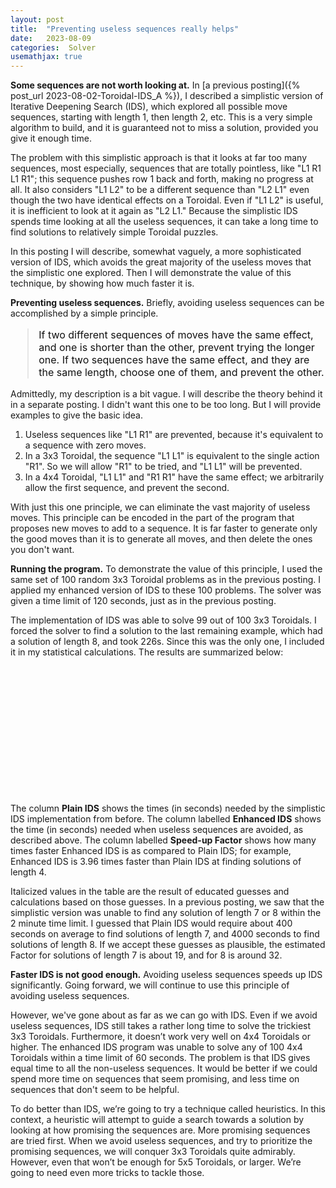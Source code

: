 ```yaml
---
layout: post
title:  "Preventing useless sequences really helps"
date:   2023-08-09
categories:  Solver
usemathjax: true
---
```

<style>
blockquote 
{
    color: #111;
    letter-spacing: 0px;
    font-size: 16px;
}
table
{
    max-width: 0px;
    margin-left:auto; 
    margin-right:auto;  
}
</style>

**Some sequences are not worth looking at.**
In [a previous posting]({% post_url 2023-08-02-Toroidal-IDS_A %}), I described a simplistic version of Iterative Deepening Search (IDS), which explored all possible move sequences, starting with length 1, then length 2, etc.  This is a very simple algorithm to build, and it is guaranteed not to miss a solution, provided you give it enough time.

The problem with this simplistic approach is that it looks at far too many sequences, most especially, sequences that are totally pointless, like "L1 R1 L1 R1"; this sequence pushes row 1 back and forth, making no progress at all.  It also considers "L1 L2" to be a different sequence than "L2 L1" even though the two have identical effects on a Toroidal.  Even if "L1 L2" is useful, it is inefficient to look at it again as "L2 L1."  Because the simplistic IDS spends time looking at all the useless sequences, it can take a long time to find solutions to relatively simple Toroidal puzzles.

In this posting I will describe, somewhat vaguely, a more sophisticated version of IDS, which avoids the great majority of the useless moves that the simplistic one explored.  Then I will demonstrate the value of this technique, by showing how much faster it is.

**Preventing useless sequences.**
Briefly, avoiding useless sequences can be accomplished by a simple principle. 
> If two different sequences of moves have the same effect, and one is shorter than the other, prevent trying the longer one.
> If two sequences have the same effect, and they are the same length, choose one of them, and prevent the other.  

Admittedly, my description is a bit vague.  I will describe the theory behind it in a separate posting.  I didn't want this one to be too long.  But I will provide examples to give the basic idea.
1. Useless sequences like "L1 R1" are prevented, because it's equivalent to a sequence with zero moves.
2. In a 3x3 Toroidal, the sequence "L1 L1" is equivalent to the single action "R1".  So we will allow "R1" to be tried, and "L1 L1" will be prevented.
3. In a 4x4 Toroidal,  "L1 L1" and "R1 R1" have the same effect; we arbitrarily allow the first sequence, and prevent the second.  

With just this one principle, we can eliminate the vast majority of useless moves.  This principle can be encoded in the part of the program that proposes new moves to add to a sequence.  It is far faster to generate only the good moves than it is to generate all moves, and then delete the ones you don't want.  

**Running the program.**
To demonstrate the value of this principle, I used the same set of 100 random 3x3 Toroidal problems as in the previous posting.  I applied my enhanced version of IDS to these 100 problems.  The solver was given a time limit of 120 seconds, just as in the previous posting.

The implementation of IDS was able to solve 99 out of 100 3x3 Toroidals.   I forced the solver to find a solution to the last remaining example, which had a solution of length 8, and took 226s.  Since this was the only one, I included it in my statistical calculations. The results are summarized below:

| Solution length | Number | Plain IDS | Enhanced IDS | Speed-up Factor |
|:-:|--:|--:|--:|--:|
| 4 |   7 |     0.47 |   0.101 |   3.96 |
| 5 |  17 |     4.20 |   0.631 |   6.47 |
| 6 |  38 |    38.90 |   3.710 |   10.03 |
| 7 |  35 |   *400*   |  20.900 |  *19.00*   |
| 8 |   3 |   *4000*  | 126.700 |  *32.00*   |

The column **Plain IDS** shows the times  (in seconds) needed by the simplistic IDS implementation from before.  The column labelled **Enhanced IDS** shows the time (in seconds) needed when useless sequences are avoided, as described above.  The column labelled **Speed-up Factor** shows how many times faster Enhanced IDS is as compared to Plain IDS; for example, Enhanced IDS is 3.96 times faster than Plain IDS at finding solutions of length 4.  

Italicized values in the table are the result of educated guesses and calculations based on those guesses.
In a previous posting, we saw that the simplistic version was unable to find any solution of length 7 or 8 within the 2 minute time limit.  I guessed that Plain IDS would require about 400 seconds on average to find solutions of length 7, and 4000 seconds to find solutions of length 8.  If we accept these guesses as plausible, the estimated Factor for solutions of length 7 is about 19, and for 8 is around 32.  

**Faster IDS is not good enough.**
Avoiding useless sequences speeds up IDS significantly.  Going forward, we will continue to use this principle of avoiding useless sequences.

However, we've gone about as far as we can go with IDS.  Even if we avoid useless sequences, IDS still takes a rather long time to solve the trickiest 3x3 Toroidals.  Furthermore, it doesn’t work very well on 4x4 Toroidals or higher.  The enhanced IDS program was unable to solve any of 100 4x4 Toroidals within a time limit of 60 seconds.  The problem is that IDS gives equal time to all the non-useless sequences.  It would be better if we could spend more time on sequences that seem promising, and less time on sequences that don't seem to be helpful.

To do better than IDS, we’re going to try a technique called heuristics.  In this context, a heuristic will attempt to guide a search towards a solution by looking at how promising the sequences are.  More promising sequences are tried first.  When we avoid useless sequences, and try to prioritize the promising sequences, we will conquer 3x3 Toroidals quite admirably.  However, even that won’t be enough for 5x5 Toroidals, or larger.  We’re going to need even more tricks to tackle those.

